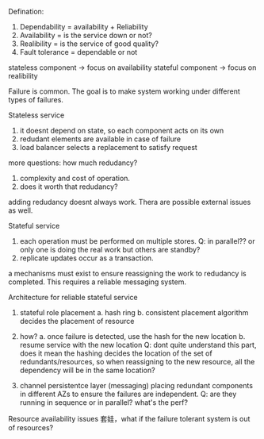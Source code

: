 Defination:
1. Dependability = availability + Reliability
2. Availability = is the service down or not?
3. Realibility = is the service of good quality?
4. Fault tolerance = dependable or not

stateless component -> focus on availability
stateful component -> focus on realibility

Failure is common. The goal is to make system working under different types of failures.

Stateless service
1. it doesnt depend on state, so each component acts on its own
2. redudant elements are available in case of failure
3. load balancer selects a replacement to satisfy request

more questions:
how much redudancy?
1. complexity and cost of operation.
2. does it worth that redudancy?

adding redudancy doesnt always work. Thera are possible external issues as well.

Stateful service
1. each operation must be performed on multiple stores.
Q: in parallel?? or only one is doing the real work but others are standby?
2. replicate updates occur as a transaction.

a mechanisms must exist to ensure reassigning the work to redudancy is completed.
This requires a reliable messaging system.

Architecture for reliable stateful service
1. stateful role placement
    a. hash ring
    b. consistent placement algorithm decides the placement of resource
2. how?
    a. once failure is detected, use the hash for the new location
    b. resume service with the new location
Q: dont quite understand this part, does it mean the hashing decides the location of the set of redundants/resources, so when reassigning to the new resource, all the dependency will be in the same location?

3. channel persistentce layer (messaging)
placing redundant components in different AZs to ensure the failures are independent.
Q: are they running in sequence or in parallel? what's the perf?

Resource availability issues
套娃，what if the failure tolerant system is out of resources?


